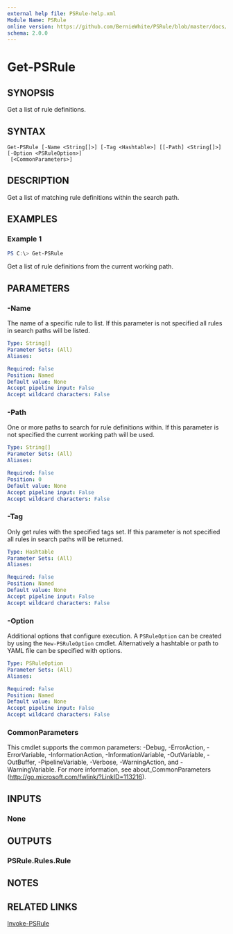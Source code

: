 ```yaml
---
external help file: PSRule-help.xml
Module Name: PSRule
online version: https://github.com/BernieWhite/PSRule/blob/master/docs/commands/PSRule/en-US/Get-PSRule.md
schema: 2.0.0
---
```


# Get-PSRule

## SYNOPSIS

Get a list of rule definitions.

## SYNTAX

```text
Get-PSRule [-Name <String[]>] [-Tag <Hashtable>] [[-Path] <String[]>] [-Option <PSRuleOption>]
 [<CommonParameters>]
```

## DESCRIPTION

Get a list of matching rule definitions within the search path.

## EXAMPLES

### Example 1

```powershell
PS C:\> Get-PSRule
```

Get a list of rule definitions from the current working path.

## PARAMETERS

### -Name

The name of a specific rule to list. If this parameter is not specified all rules in search paths will be listed.

```yaml
Type: String[]
Parameter Sets: (All)
Aliases:

Required: False
Position: Named
Default value: None
Accept pipeline input: False
Accept wildcard characters: False
```

### -Path

One or more paths to search for rule definitions within. If this parameter is not specified the current working path will be used.

```yaml
Type: String[]
Parameter Sets: (All)
Aliases:

Required: False
Position: 0
Default value: None
Accept pipeline input: False
Accept wildcard characters: False
```

### -Tag

Only get rules with the specified tags set. If this parameter is not specified all rules in search paths will be returned.

```yaml
Type: Hashtable
Parameter Sets: (All)
Aliases:

Required: False
Position: Named
Default value: None
Accept pipeline input: False
Accept wildcard characters: False
```

### -Option

Additional options that configure execution. A `PSRuleOption` can be created by using the `New-PSRuleOption` cmdlet. Alternatively a hashtable or path to YAML file can be specified with options.

```yaml
Type: PSRuleOption
Parameter Sets: (All)
Aliases:

Required: False
Position: Named
Default value: None
Accept pipeline input: False
Accept wildcard characters: False
```

### CommonParameters

This cmdlet supports the common parameters: -Debug, -ErrorAction, -ErrorVariable, -InformationAction, -InformationVariable, -OutVariable, -OutBuffer, -PipelineVariable, -Verbose, -WarningAction, and -WarningVariable. For more information, see about_CommonParameters (http://go.microsoft.com/fwlink/?LinkID=113216).

## INPUTS

### None

## OUTPUTS

### PSRule.Rules.Rule

## NOTES

## RELATED LINKS

[Invoke-PSRule](Invoke-PSRule.md)
